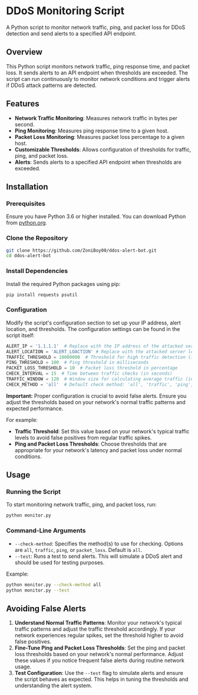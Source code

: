 # DDoS Monitoring Script

A Python script to monitor network traffic, ping, and packet loss for DDoS detection and send alerts to a specified API endpoint.

## Overview

This Python script monitors network traffic, ping response time, and packet loss. It sends alerts to an API endpoint when thresholds are exceeded. The script can run continuously to monitor network conditions and trigger alerts if DDoS attack patterns are detected.

## Features

- **Network Traffic Monitoring**: Measures network traffic in bytes per second.
- **Ping Monitoring**: Measures ping response time to a given host.
- **Packet Loss Monitoring**: Measures packet loss percentage to a given host.
- **Customizable Thresholds**: Allows configuration of thresholds for traffic, ping, and packet loss.
- **Alerts**: Sends alerts to a specified API endpoint when thresholds are exceeded.

## Installation

### Prerequisites

Ensure you have Python 3.6 or higher installed. You can download Python from [python.org](https://www.python.org/).

### Clone the Repository

```bash
git clone https://github.com/ZoniBoy00/ddos-alert-bot.git
cd ddos-alert-bot
```

### Install Dependencies

Install the required Python packages using pip:

```bash
pip install requests psutil
```

### Configuration

Modify the script's configuration section to set up your IP address, alert location, and thresholds. The configuration settings can be found in the script itself:

```python
ALERT_IP = '1.1.1.1'  # Replace with the IP address of the attacked server
ALERT_LOCATION = 'ALERT_LOACTION' # Replace with the attacked server location
TRAFFIC_THRESHOLD = 10000000  # Threshold for high traffic detection (in bytes/sec)
PING_THRESHOLD = 100  # Ping threshold in milliseconds
PACKET_LOSS_THRESHOLD = 10  # Packet loss threshold in percentage
CHECK_INTERVAL = 15  # Time between traffic checks (in seconds)
TRAFFIC_WINDOW = 120  # Window size for calculating average traffic (in seconds)
CHECK_METHOD = 'all'  # Default check method: 'all', 'traffic', 'ping', 'packet_loss'
```

**Important:** Proper configuration is crucial to avoid false alerts. Ensure you adjust the thresholds based on your network's normal traffic patterns and expected performance. 

For example:
- **Traffic Threshold**: Set this value based on your network's typical traffic levels to avoid false positives from regular traffic spikes.
- **Ping and Packet Loss Thresholds**: Choose thresholds that are appropriate for your network's latency and packet loss under normal conditions.

## Usage

### Running the Script

To start monitoring network traffic, ping, and packet loss, run:

```bash
python monitor.py
```

### Command-Line Arguments

- `--check-method`: Specifies the method(s) to use for checking. Options are `all`, `traffic`, `ping`, or `packet_loss`. Default is `all`.
- `--test`: Runs a test to send alerts. This will simulate a DDoS alert and should be used for testing purposes.

Example:

```bash
python monitor.py --check-method all
python monitor.py --test
```

## Avoiding False Alerts

1. **Understand Normal Traffic Patterns**: Monitor your network's typical traffic patterns and adjust the traffic threshold accordingly. If your network experiences regular spikes, set the threshold higher to avoid false positives.
2. **Fine-Tune Ping and Packet Loss Thresholds**: Set the ping and packet loss thresholds based on your network's normal performance. Adjust these values if you notice frequent false alerts during routine network usage.
3. **Test Configuration**: Use the `--test` flag to simulate alerts and ensure the script behaves as expected. This helps in tuning the thresholds and understanding the alert system.
